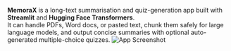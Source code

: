 
**MemoraX** is a long-text summarisation and quiz-generation app built with **Streamlit** and **Hugging Face Transformers**.  
It can handle PDFs, Word docs, or pasted text, chunk them safely for large language models, and output concise summaries with optional auto-generated multiple-choice quizzes.
![App Screenshot](<img width="1477" height="1098" alt="image" src="https://github.com/user-attachments/assets/f699d202-f812-436b-8634-5219b99993ba" />
)  
